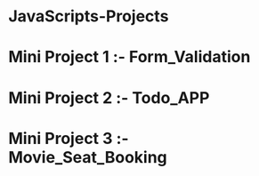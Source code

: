 # JavaScripts-Projects

# Mini Project 1 :- Form_Validation
# Mini Project 2 :- Todo_APP
# Mini Project 3 :- Movie_Seat_Booking
